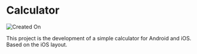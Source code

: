# Calculator

![Created On](https://img.shields.io/badge/created%20on-february%202021-yellow)

This project is the development of a simple calculator for Android and iOS. Based on the iOS layout.
